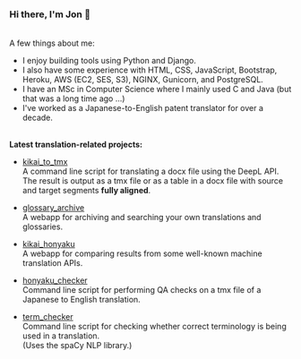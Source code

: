 ### Hi there, I'm Jon 👋

<br>A few things about me:

- I enjoy building tools using Python and Django.
- I also have some experience with HTML, CSS, JavaScript, Bootstrap, Heroku, AWS (EC2, SES, S3), NGINX, Gunicorn, and PostgreSQL.
- I have an MSc in Computer Science where I mainly used C and Java (but that was a long time ago ...)
- I've worked as a Japanese-to-English patent translator for over a decade.

<br>**Latest translation-related projects:**

- [kikai_to_tmx](https://github.com/4ka0/kikai_to_tmx)<br>
A command line script for translating a docx file using the DeepL API.<br>
The result is output as a tmx file or as a table in a docx file with source and target segments **fully aligned**.

- [glossary_archive](https://github.com/4ka0/glossary_archive)<br>
A webapp for archiving and searching your own translations and glossaries.

- [kikai_honyaku](https://github.com/4ka0/kikai_honyaku)<br>
A webapp for comparing results from some well-known machine translation APIs.

- [honyaku_checker](https://github.com/4ka0/honyaku_checker)<br>
Command line script for performing QA checks on a tmx file of a Japanese to English translation.

- [term_checker](https://github.com/4ka0/term_checker)<br>
Command line script for checking whether correct terminology is being used in a translation.<br>
(Uses the spaCy NLP library.)
